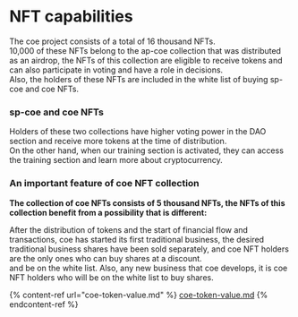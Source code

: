 # NFT capabilities

The coe project consists of a total of 16 thousand NFTs.\
10,000 of these NFTs belong to the ap-coe collection that was distributed as an airdrop, the NFTs of this collection are eligible to receive tokens and can also participate in voting and have a role in decisions.\
Also, the holders of these NFTs are included in the white list of buying sp-coe and coe NFTs.

### sp-coe and coe NFTs

Holders of these two collections have higher voting power in the DAO section and receive more tokens at the time of distribution.\
On the other hand, when our training section is activated, they can access the training section and learn more about cryptocurrency.

### An important feature of coe NFT collection

**The collection of coe NFTs consists of 5 thousand NFTs, the NFTs of this collection benefit from a possibility that is different:**

After the distribution of tokens and the start of financial flow and transactions, coe has started its first traditional business, the desired traditional business shares have been sold separately, and coe NFT holders are the only ones who can buy shares at a discount.\
and be on the white list. Also, any new business that coe develops, it is coe NFT holders who will be on the white list to buy shares.

{% content-ref url="coe-token-value.md" %}
[coe-token-value.md](coe-token-value.md)
{% endcontent-ref %}
